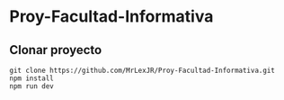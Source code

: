 # Proy-Facultad-Informativa
## Clonar proyecto 
```
git clone https://github.com/MrLexJR/Proy-Facultad-Informativa.git
npm install         
npm run dev
```
